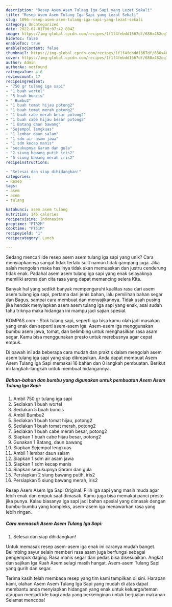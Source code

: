```yaml
---
description: "Resep Asem Asem Tulang Iga Sapi yang Lezat Sekali"
title: "Resep Asem Asem Tulang Iga Sapi yang Lezat Sekali"
slug: 1096-resep-asem-asem-tulang-iga-sapi-yang-lezat-sekali
category: Uncategorized
date: 2022-07-01T00:07:42.804Z
image: https://img-global.cpcdn.com/recipes/1f1f4febdd1667df/680x482cq70/asem-asem-tulang-iga-sapi-foto-resep-utama.jpg
hideToc: false
enableToc: true
enableTocContent: false
thumbnail: https://img-global.cpcdn.com/recipes/1f1f4febdd1667df/680x482cq70/asem-asem-tulang-iga-sapi-foto-resep-utama.jpg
cover: https://img-global.cpcdn.com/recipes/1f1f4febdd1667df/680x482cq70/asem-asem-tulang-iga-sapi-foto-resep-utama.jpg
author: Admin
authorAv: notfound
ratingvalue: 4.6
reviewcount: 17
recipeingredient:
- "750 gr tulang iga sapi"
- "1 buah wortel"
- "5 buah buncis"
- " Bumbu2"
- "1 buah tomat hijau potong2"
- "1 buah tomat merah potong2"
- "1 buah cabe merah besar potong2"
- "1 buah cabe hijau besar potong2"
- "1 Batang daun bawang"
- "Sejempol lengkuas"
- "1 lembar daun salam"
- "1 sdm air asam jawa"
- "1 sdm kecap manis"
- "secukupnya Garam dan gula"
- "2 siung bawang putih iris2"
- "5 siung bawang merah iris2"
recipeinstructions:

- "Selesai dan siap dihidangkan!"
categories:
- Resep
tags:
- asem
- asem
- tulang

katakunci: asem asem tulang 
nutrition: 146 calories
recipecuisine: Indonesian
preptime: "PT32M"
cooktime: "PT51M"
recipeyield: "1"
recipecategory: Lunch

---
```





Sedang mencari ide resep asem asem tulang iga sapi yang unik? Cara menyiapkannya sangat tidak terlalu sulit namun tidak gampang juga. Jika salah mengolah maka hasilnya tidak akan memuaskan dan justru cenderung tidak enak. Padahal asem asem tulang iga sapi yang enak selayaknya memiliki aroma dan cita rasa yang dapat memancing selera Kita.





Banyak hal yang sedikit banyak mempengaruhi kualitas rasa dari asem asem tulang iga sapi, pertama dari jenis bahan, lalu pemilihan bahan segar dan Bagus, sampai cara membuat dan menyajikannya. Tidak usah pusing jika hendak menyiapkan asem asem tulang iga sapi yang enak,      asal sudah tahu triknya maka hidangan ini mampu jadi sajian spesial.














KOMPAS.com - Stok tulang sapi, seperti iga bisa kamu olah jadi masakan yang enak dan seperti asem-asem iga. Asem-asem iga menggunakan bumbu asem jawa, tomat, dan belimbing untuk menghasilkan rasa asam segar. Kamu bisa menggunakan presto untuk merebusnya agar cepat empuk.






Di bawah ini ada beberapa cara mudah dan praktis dalam mengolah asem asem tulang iga sapi yang siap dikreasikan. Anda dapat membuat Asem Asem Tulang Iga Sapi memakai 16 bahan dan 0 langkah pembuatan. Berikut ini langkah-langkah untuk membuat hidangannya.

<!--inarticleads1-->

##### Bahan-bahan dan bumbu yang digunakan untuk pembuatan Asem Asem Tulang Iga Sapi:

1. Ambil 750 gr tulang iga sapi
1. Sediakan 1 buah wortel
1. Sediakan 5 buah buncis
1. Ambil  Bumbu2
1. Sediakan 1 buah tomat hijau, potong2
1. Sediakan 1 buah tomat merah, potong2
1. Sediakan 1 buah cabe merah besar, potong2
1. Siapkan 1 buah cabe hijau besar, potong2
1. Gunakan 1 Batang, daun bawang
1. Siapkan Sejempol lengkuas
1. Ambil 1 lembar daun salam
1. Siapkan 1 sdm air asam jawa
1. Siapkan 1 sdm kecap manis
1. Siapkan secukupnya Garam dan gula
1. Persiapkan 2 siung bawang putih, iris2
1. Persiapkan 5 siung bawang merah, iris2


Resep Asem Asem Iga Sapi Original. Pilih iga sapi yang masih muda agar lebih enak dan empuk saat dimasak. Kamu juga bisa memakai panci presto jika punya. Kalau biasanya iga sapi jadi bahan spesial yang dimasak dengan bumbu-bumbu yang kompleks, asem-asem iga menawarkan rasa yang lebih ringan. 

<!--inarticleads2-->

##### Cara memasak Asem Asem Tulang Iga Sapi:


1. Selesai dan siap dihidangkan!

Untuk memasak resep asem-asem iga enak ini caranya mudah banget. Belimbing sayur selain memberi rasa asam juga berfungsi sebagai pengempuk daging. Rasa manis segar dan pedas bisa disesuaikan. Angkat dan sajikan Iga Kuah Asem selagi masih hangat. Asem-asem Tulang Sapi yang gurih dan segar. 

Terima kasih telah membaca resep yang tim kami tampilkan di sini. Harapan kami, olahan Asem Asem Tulang Iga Sapi yang mudah di atas dapat membantu anda menyiapkan hidangan yang enak untuk keluarga/teman ataupun menjadi ide bagi anda yang berkeinginan untuk berjualan makanan. Selamat mencoba!
